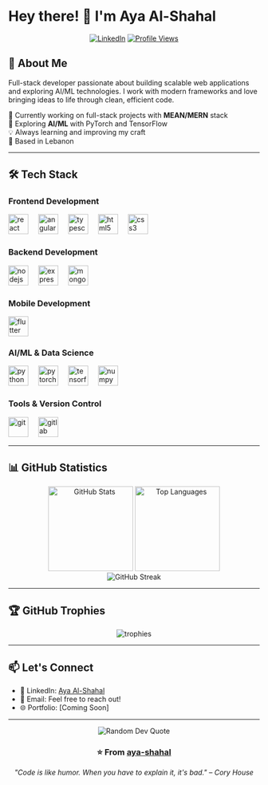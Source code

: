 # Hey there! 👋 I'm Aya Al-Shahal

<div align="center">
  
[![LinkedIn](https://img.shields.io/static/v1?message=LinkedIn&logo=linkedin&label=&color=0077B5&logoColor=white&labelColor=&style=for-the-badge)](https://www.linkedin.com/in/aya-al-shahal/)
[![Profile Views](https://komarev.com/ghpvc/?username=aya-shahal&color=blueviolet&style=for-the-badge)](https://github.com/aya-shahal)

</div>

## 🚀 About Me

Full-stack developer passionate about building scalable web applications and exploring AI/ML technologies. I work with modern frameworks and love bringing ideas to life through clean, efficient code.

🔭 Currently working on full-stack projects with **MEAN/MERN** stack  
🌱 Exploring **AI/ML** with PyTorch and TensorFlow  
💡 Always learning and improving my craft  
📍 Based in Lebanon

---

## 🛠️ Tech Stack

### Frontend Development
<div align="left">
  <img src="https://cdn.jsdelivr.net/gh/devicons/devicon/icons/react/react-original.svg" height="40" alt="react" />
  <img width="12" />
  <img src="https://cdn.jsdelivr.net/gh/devicons/devicon/icons/angularjs/angularjs-original.svg" height="40" alt="angular" />
  <img width="12" />
  <img src="https://skillicons.dev/icons?i=ts" height="40" alt="typescript" />
  <img width="12" />
  <img src="https://cdn.jsdelivr.net/gh/devicons/devicon/icons/html5/html5-original.svg" height="40" alt="html5" />
  <img width="12" />
  <img src="https://cdn.jsdelivr.net/gh/devicons/devicon/icons/css3/css3-original.svg" height="40" alt="css3" />
</div>

### Backend Development
<div align="left">
  <img src="https://cdn.jsdelivr.net/gh/devicons/devicon/icons/nodejs/nodejs-original.svg" height="40" alt="nodejs" />
  <img width="12" />
  <img src="https://cdn.jsdelivr.net/gh/devicons/devicon/icons/express/express-original.svg" height="40" alt="express" />
  <img width="12" />
  <img src="https://cdn.jsdelivr.net/gh/devicons/devicon/icons/mongodb/mongodb-original.svg" height="40" alt="mongodb" />
</div>

### Mobile Development
<div align="left">
  <img src="https://cdn.jsdelivr.net/gh/devicons/devicon/icons/flutter/flutter-original.svg" height="40" alt="flutter" />
</div>

### AI/ML & Data Science
<div align="left">
  <img src="https://cdn.jsdelivr.net/gh/devicons/devicon/icons/python/python-original.svg" height="40" alt="python" />
  <img width="12" />
  <img src="https://cdn.jsdelivr.net/gh/devicons/devicon/icons/pytorch/pytorch-original.svg" height="40" alt="pytorch" />
  <img width="12" />
  <img src="https://cdn.jsdelivr.net/gh/devicons/devicon/icons/tensorflow/tensorflow-original.svg" height="40" alt="tensorflow" />
  <img width="12" />
  <img src="https://cdn.jsdelivr.net/gh/devicons/devicon/icons/numpy/numpy-original.svg" height="40" alt="numpy" />
</div>

### Tools & Version Control
<div align="left">
  <img src="https://cdn.jsdelivr.net/gh/devicons/devicon/icons/git/git-original.svg" height="40" alt="git" />
  <img width="12" />
  <img src="https://cdn.jsdelivr.net/gh/devicons/devicon/icons/gitlab/gitlab-original.svg" height="40" alt="gitlab" />
</div>

---

## 📊 GitHub Statistics

<div align="center">
  <img src="https://github-readme-stats.vercel.app/api?username=aya-shahal&show_icons=true&theme=tokyonight&hide_border=true&include_all_commits=true&count_private=true" alt="GitHub Stats" height="170" />
  <img src="https://github-readme-stats.vercel.app/api/top-langs/?username=aya-shahal&layout=compact&theme=tokyonight&hide_border=true" alt="Top Languages" height="170" />
</div>

<div align="center">
  <img src="https://github-readme-streak-stats.herokuapp.com/?user=aya-shahal&theme=tokyonight&hide_border=true" alt="GitHub Streak" />
</div>

---

## 🏆 GitHub Trophies

<div align="center">
  <img src="https://github-profile-trophy.vercel.app/?username=aya-shahal&theme=tokyonight&no-frame=true&no-bg=true&row=1&column=7" alt="trophies" />
</div>

---

## 📫 Let's Connect

- 💼 LinkedIn: [Aya Al-Shahal](https://www.linkedin.com/in/aya-al-shahal/)
- 📧 Email: Feel free to reach out!
- 🌐 Portfolio: [Coming Soon]

---

<div align="center">
  <img src="https://quotes-github-readme.vercel.app/api?type=horizontal&theme=tokyonight" alt="Random Dev Quote" />
</div>

<div align="center">
  
### ⭐️ From [aya-shahal](https://github.com/aya-shahal)

*"Code is like humor. When you have to explain it, it's bad." – Cory House*

</div>
